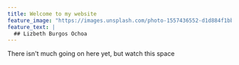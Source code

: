 ```yaml
---
title: Welcome to my website
feature_image: "https://images.unsplash.com/photo-1557436552-d1d884f1bb62?ixlib=rb-1.2.1&ixid=MnwxMjA3fDB8MHxwaG90by1wYWdlfHx8fGVufDB8fHx8&auto=format&fit=crop&w=1272&q=80"
feature_text: |
  ## Lizbeth Burgos Ochoa
---
```


There isn't much going on here yet, but watch this space
